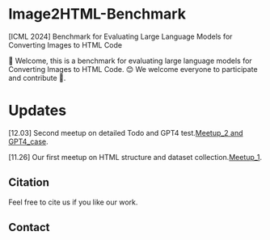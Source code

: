 # Image2HTML-Benchmark
[ICML 2024] Benchmark for Evaluating Large Language Models for Converting Images to HTML Code 


👋 Welcome, this is a benchmark for evaluating large language models for Converting Images to HTML Code. 😊 We welcome everyone to participate and contribute 🌟.

# Updates

[12.03] Second meetup on detailed Todo and GPT4 test.[Meetup_2 and GPT4_case](./Meetup).

[11.26] Our first meetup on HTML structure and dataset collection.[Meetup_1](./Meetup).



## Citation

Feel free to cite us if you like our work.


## Contact



